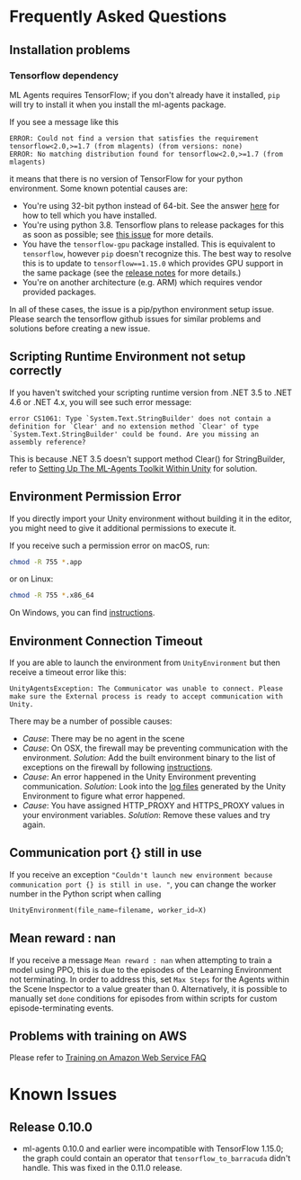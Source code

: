 # Frequently Asked Questions

## Installation problems

### Tensorflow dependency
ML Agents requires TensorFlow; if you don't already have it installed, `pip` will try to install it when you install
the ml-agents package.

If you see a message like this
```console
ERROR: Could not find a version that satisfies the requirement tensorflow<2.0,>=1.7 (from mlagents) (from versions: none)
ERROR: No matching distribution found for tensorflow<2.0,>=1.7 (from mlagents)
```
it means that there is no version of TensorFlow for your python environment. Some known potential causes are:
 * You're using 32-bit python instead of 64-bit. See the answer [here](https://stackoverflow.com/a/1405971/224264)
  for how to tell which you have installed.
 * You're using python 3.8. Tensorflow plans to release packages for this as soon as possible; see
  [this issue](https://github.com/tensorflow/tensorflow/issues/33374) for more details.
 * You have the `tensorflow-gpu` package installed. This is equivalent to `tensorflow`, however `pip` doesn't recognize
  this. The best way to resolve this is to update to `tensorflow==1.15.0` which provides GPU support in the same package
  (see the [release notes](https://github.com/tensorflow/tensorflow/issues/33374) for more details.)
 * You're on another architecture (e.g. ARM) which requires vendor provided packages.

In all of these cases, the issue is a pip/python environment setup issue.  Please search the tensorflow github issues
for similar problems and solutions before creating a new issue.

## Scripting Runtime Environment not setup correctly

If you haven't switched your scripting runtime version from .NET 3.5 to .NET 4.6
or .NET 4.x, you will see such error message:

```console
error CS1061: Type `System.Text.StringBuilder' does not contain a definition for `Clear' and no extension method `Clear' of type `System.Text.StringBuilder' could be found. Are you missing an assembly reference?
```

This is because .NET 3.5 doesn't support method Clear() for StringBuilder, refer
to [Setting Up The ML-Agents Toolkit Within
Unity](Installation.md#setting-up-ml-agent-within-unity) for solution.

## Environment Permission Error

If you directly import your Unity environment without building it in the
editor, you might need to give it additional permissions to execute it.

If you receive such a permission error on macOS, run:

```sh
chmod -R 755 *.app
```

or on Linux:

```sh
chmod -R 755 *.x86_64
```

On Windows, you can find
[instructions](https://technet.microsoft.com/en-us/library/cc754344(v=ws.11).aspx).

## Environment Connection Timeout

If you are able to launch the environment from `UnityEnvironment` but then
receive a timeout error like this:

```
UnityAgentsException: The Communicator was unable to connect. Please make sure the External process is ready to accept communication with Unity.
```

There may be a number of possible causes:

* _Cause_: There may be no agent in the scene
* _Cause_: On OSX, the firewall may be preventing communication with the
  environment. _Solution_: Add the built environment binary to the list of
  exceptions on the firewall by following
  [instructions](https://support.apple.com/en-us/HT201642).
* _Cause_: An error happened in the Unity Environment preventing communication.
  _Solution_: Look into the [log
  files](https://docs.unity3d.com/Manual/LogFiles.html) generated by the Unity
  Environment to figure what error happened.
* _Cause_: You have assigned HTTP_PROXY and HTTPS_PROXY values in your
  environment variables. _Solution_: Remove these values and try again.

## Communication port {} still in use

If you receive an exception `"Couldn't launch new environment because
communication port {} is still in use. "`, you can change the worker number in
the Python script when calling

```python
UnityEnvironment(file_name=filename, worker_id=X)
```

## Mean reward : nan

If you receive a message `Mean reward : nan` when attempting to train a model
using PPO, this is due to the episodes of the Learning Environment not
terminating. In order to address this, set `Max Steps` for the
Agents within the Scene Inspector to a value greater than 0. Alternatively, it
is possible to manually set `done` conditions for episodes from within scripts
for custom episode-terminating events.

## Problems with training on AWS

Please refer to [Training on Amazon Web Service FAQ](Training-on-Amazon-Web-Service.md#faq)

# Known Issues

## Release 0.10.0
* ml-agents 0.10.0 and earlier were incompatible with TensorFlow 1.15.0; the graph could contain
 an operator that `tensorflow_to_barracuda` didn't handle. This was fixed in the 0.11.0 release.
